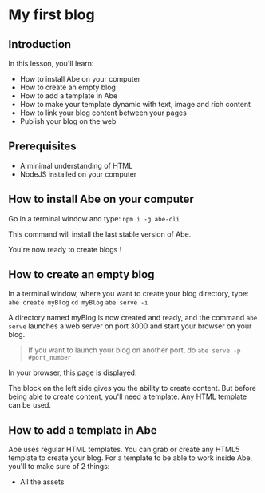 # My first blog

## Introduction

In this lesson, you'll learn: 
- How to install Abe on your computer
- How to create an empty blog
- How to add a template in Abe
- How to make your template dynamic with text, image and rich content
- How to link your blog content between your pages
- Publish your blog on the web

## Prerequisites

- A minimal understanding of HTML
- NodeJS installed on your computer

## How to install Abe on your computer

Go in a terminal window and type:
``` npm i -g abe-cli ```

This command will install the last stable version of Abe. 

You're now ready to create blogs !

## How to create an empty blog

In a terminal window, where you want to create your blog directory, type:
``` abe create myBlog ```
``` cd myBlog ```
``` abe serve -i ```

A directory named myBlog is now created and ready, and the command ``` abe serve ``` launches a web server on port 3000 and start your browser on your blog.

> If you want to launch your blog on another port, do ```abe serve -p #port_number```

In your browser, this page is displayed:

The block on the left side gives you the ability to create content. But before being able to create content, you'll need a template. Any HTML template can be used.

## How to add a template in Abe

Abe uses regular HTML templates. You can grab or create any HTML5 template to create your blog. For a template to be able to work inside Abe, you'll to make sure of 2 things:
- All the assets 

